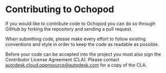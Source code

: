 Contributing to Ochopod
=======================

If you would like to contribute code to Ochopod you can do so through GitHub by
forking the repository and sending a pull request.

When submitting code, please make every effort to follow existing conventions
and style in order to keep the code as readable as possible.

Before your code can be accepted into the project you must also sign the Contributor
License Agreement (CLA).  Please contact autodesk.cloud.opensource@autodesk.com for a
copy of the CLA.